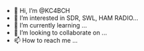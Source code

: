 - 👋 Hi, I’m @KC4BCH
- 👀 I’m interested in SDR, SWL, HAM RADIO...
- 🌱 I’m currently learning ...
- 💞️ I’m looking to collaborate on ...
- 📫 How to reach me ...

<!---
KC4BCH/KC4BCH is a ✨ special ✨ repository because its `README.md` (this file) appears on your GitHub profile.
You can click the Preview link to take a look at your changes.
--->
